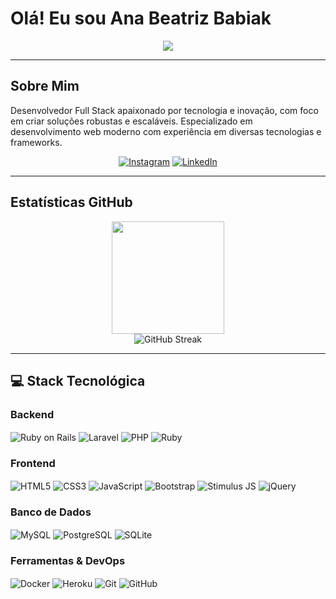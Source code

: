 # Olá! Eu sou Ana Beatriz Babiak

<div align="center">
  <img src="https://readme-typing-svg.herokuapp.com/?color=00D9FF&size=35&center=true&vCenter=true&width=1000&lines=Full+Stack+Developer" />
</div>

---

## Sobre Mim

Desenvolvedor Full Stack apaixonado por tecnologia e inovação, com foco em criar soluções robustas e escaláveis. Especializado em desenvolvimento web moderno com experiência em diversas tecnologias e frameworks.

<div align="center">
  
  [![Instagram](https://img.shields.io/badge/Instagram-E4405F?style=for-the-badge&logo=instagram&logoColor=white)](https://instagram.com/Bruggezin)
  [![LinkedIn](https://img.shields.io/badge/LinkedIn-0077B5?style=for-the-badge&logo=linkedin&logoColor=white)](www.linkedin.com/in/matheus-brugge-milczwski-453712266)
  
</div>

---

## Estatísticas GitHub

<div align="center">
  <img height="180em" src="https://github-readme-stats.vercel.app/api/top-langs/?username=Brugge-Matheus&layout=compact&langs_count=8&theme=dracula"/>
</div>

<div align="center">
  <img src="https://github-readme-streak-stats.herokuapp.com/?user=Brugge-Matheus&theme=dracula" alt="GitHub Streak" />
</div>

---

## 💻 Stack Tecnológica

### Backend
<div style="display: inline_block">
  <img align="center" alt="Ruby on Rails" src="https://img.shields.io/badge/Ruby_on_Rails-CC0000?style=for-the-badge&logo=ruby-on-rails&logoColor=white" />
  <img align="center" alt="Laravel" src="https://img.shields.io/badge/Laravel-FF2D20?style=for-the-badge&logo=laravel&logoColor=white" />
  <img align="center" alt="PHP" src="https://img.shields.io/badge/PHP-777BB4?style=for-the-badge&logo=php&logoColor=white"/>
  <img align="center" alt="Ruby" src="https://img.shields.io/badge/Ruby-CC342D?style=for-the-badge&logo=ruby&logoColor=white" />
</div>

### Frontend
<div style="display: inline_block">
  <img align="center" alt="HTML5" src="https://img.shields.io/badge/HTML5-E34F26?style=for-the-badge&logo=html5&logoColor=white" />
  <img align="center" alt="CSS3" src="https://img.shields.io/badge/CSS3-1572B6?style=for-the-badge&logo=css3&logoColor=white" />
  <img align="center" alt="JavaScript" src="https://img.shields.io/badge/JavaScript-F7DF1E?style=for-the-badge&logo=javascript&logoColor=black" />
  <img align="center" alt="Bootstrap" src="https://img.shields.io/badge/Bootstrap-563D7C?style=for-the-badge&logo=bootstrap&logoColor=white" />
  <img align="center" alt="Stimulus JS" src="https://img.shields.io/badge/Stimulus-77E8B9?style=for-the-badge&logo=stimulus&logoColor=black" />
  <img align="center" alt="jQuery" src="https://img.shields.io/badge/jQuery-0769AD?style=for-the-badge&logo=jquery&logoColor=white" />
</div>

### Banco de Dados
<div style="display: inline_block">
  <img align="center" alt="MySQL" src="https://img.shields.io/badge/MySQL-005C84?style=for-the-badge&logo=mysql&logoColor=white" />
  <img align="center" alt="PostgreSQL" src="https://img.shields.io/badge/PostgreSQL-316192?style=for-the-badge&logo=postgresql&logoColor=white" />
  <img align="center" alt="SQLite" src="https://img.shields.io/badge/SQLite-07405E?style=for-the-badge&logo=sqlite&logoColor=white" />
</div>

### Ferramentas & DevOps
<div style="display: inline_block">
  <img align="center" alt="Docker" src="https://img.shields.io/badge/docker-%230db7ed.svg?style=for-the-badge&logo=docker&logoColor=white" />
  <img align="center" alt="Heroku" src="https://img.shields.io/badge/Heroku-430098?style=for-the-badge&logo=heroku&logoColor=white" />
  <img align="center" alt="Git" src="https://img.shields.io/badge/git-%23F05033.svg?style=for-the-badge&logo=git&logoColor=white" />
  <img align="center" alt="GitHub" src="https://img.shields.io/badge/GitHub-100000?style=for-the-badge&logo=github&logoColor=white" />
</div>
